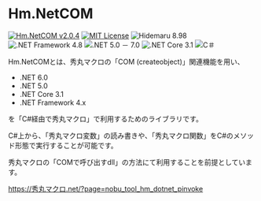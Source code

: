 # Hm.NetCOM

[![Hm.NetCOM v2.0.4](https://img.shields.io/badge/Hm.NetCOM-v2.0.4-6479ff.svg)](https://github.com/komiyamma/hidemaru_dotnet_com/releases)
[![MIT License](https://img.shields.io/badge/license-MIT-blue.svg?style=flat)](LICENSE)
![Hidemaru 8.98](https://img.shields.io/badge/Hidemaru-v8.98-6479ff.svg)
![.NET Framework 4.8](https://img.shields.io/badge/.NET_Framework-4.5_－_4.8-6479ff.svg)
![.NET 5.0 － 7.0](https://img.shields.io/badge/.NET-5.0_－_7.0-6479ff.svg)
![.NET Core 3.1](https://img.shields.io/badge/.NET_Core-3.1-6479ff.svg)
![C＃](https://img.shields.io/badge/C＃-v7.3_over-6479ff.svg)


Hm.NetCOMとは、秀丸マクロの「COM (createobject)」関連機能を用い、
- .NET 6.0
- .NET 5.0
- .NET Core 3.1
- .NET Framework 4.x

を「C#経由で秀丸マクロ」で利用するためのライブラリです。  


C#上から、「秀丸マクロ変数」の読み書きや、「秀丸マクロ関数」をC#のメソッド形態で実行することが可能です。  

秀丸マクロの「COMで呼び出すdll」の方法にて利用することを前提としています。  

https://秀丸マクロ.net/?page=nobu_tool_hm_dotnet_pinvoke